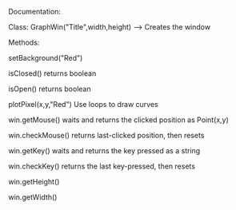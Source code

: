 Documentation:



Class: GraphWin("Title",width,height)  --> Creates the window



Methods:

  setBackground("Red")
  
  isClosed()   returns boolean
  
  isOpen()     returns boolean
  
  plotPixel(x,y,"Red") Use loops to draw curves
  
  win.getMouse()  waits and returns the clicked position as Point(x,y)
  
  win.checkMouse()  returns last-clicked position, then resets
  
  win.getKey()    waits and returns the key pressed as a string
  
  win.checkKey()    returns the last key-pressed, then resets
  
  win.getHeight()
  
  win.getWidth()
  
  

